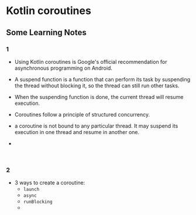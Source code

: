 # Kotlin coroutines

## Some Learning Notes ##

### 1
* Using Kotlin coroutines is Google's official recommendation for asynchronous programming on Android.
* A suspend function is a function that can perform its task by suspending the thread without blocking it, so the thread can still run other tasks.  
* When the suspending function is done, the current thread will resume execution.
* Coroutines follow a principle of structured concurrency.

* a coroutine is not bound to any particular thread. It may suspend its execution in one thread and resume in another one.
* 
&nbsp;

### 2
* 3 ways to create a coroutine: 
  * `launch`
  * `async`
  * `runBlocking`
  * 

&nbsp;
